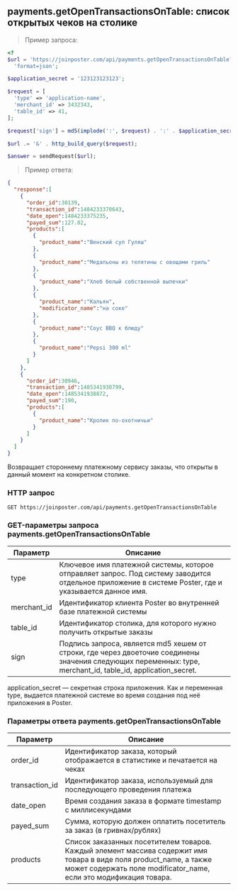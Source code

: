 ## payments.getOpenTransactionsOnTable: список открытых чеков на столике

>  Пример запроса:

```php
<?
$url = 'https://joinposter.com/api/payments.getOpenTransactionsOnTable?' .
  'format=json';

$application_secret = '123123123123';

$request = [
  'type' => 'application-name',
  'merchant_id' => 3432343,
  'table_id' => 41,
];

$request['sign'] = md5(implode(':', $request) . ':' . $application_secret);

$url .= '&' . http_build_query($request);

$answer = sendRequest($url);
```

> Пример ответа:

```json
{
  "response":[
    {
      "order_id":30139,
      "transaction_id":1484233370643,
      "date_open":1484233375235,
      "payed_sum":127.02,
      "products":[
        {
          "product_name":"Венский суп Гуляш"
        },
        {
          "product_name":"Медальоны из телятины с овощами гриль"
        },
        {
          "product_name":"Хлеб белый собственной выпечки"
        },
        {
          "product_name":"Кальян",
          "modificator_name":"на соке"
        },
        {
          "product_name":"Соус BBQ к блюду"
        },
        {
          "product_name":"Pepsi 300 ml"
        }
      ]
    },
    {
      "order_id":30946,
      "transaction_id":1485341938799,
      "date_open":1485341938872,
      "payed_sum":190,
      "products":[
        {
          "product_name":"Кролик по-охотничьи"
        }
      ]
    }
  ]
}
```

Возвращает стороннему платежному сервису заказы, что открыты в данный момент на конкретном столике.

### HTTP запрос

`GET https://joinposter.com/api/payments.getOpenTransactionsOnTable`

### GET-параметры запроса payments.getOpenTransactionsOnTable

Параметр | Описание
--------- | -----------
type | Ключевое имя платежной системы, которое отправляет запрос. Под систему заводится отдельное приложение в системе Poster, где и указывается данное имя.
merchant_id | Идентификатор клиента Poster во внутренней базе платежной системы
table_id | Идентификатор столика, для которого нужно получить открытые заказы
sign | Подпись запроса, является md5 хешем от строки, где через двоеточие соединены значения следующих переменных: type, merchant_id, table_id, application_secret.

application_secret — секретная строка приложения. Как и переменная type, выдается платежной системе во время создания под неё приложения в Poster.

### Параметры ответа payments.getOpenTransactionsOnTable

Параметр | Описание
--------- | -----------
order_id | Идентификатор заказа, который отображается в статистике и печатается на чеках
transaction_id | Идентификатор заказа, используемый для последующего проведения платежа
date_open | Время создания заказа в формате timestamp с миллисекундами
payed_sum | Сумма, которую должен оплатить посетитель за заказ (в гривнах/рублях)
products | Список заказанных посетителем товаров. Каждый элемент массива содержит имя товара в виде поля product_name, а также может содержать поле modificator_name, если это модификация товара.
